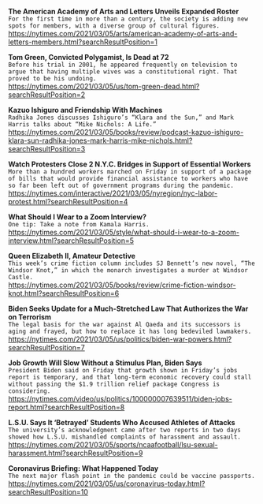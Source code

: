 **The American Academy of Arts and Letters Unveils Expanded Roster**\
`For the first time in more than a century, the society is adding new spots for members, with a diverse group of cultural figures.`\
https://nytimes.com/2021/03/05/arts/american-academy-of-arts-and-letters-members.html?searchResultPosition=1

**Tom Green, Convicted Polygamist, Is Dead at 72**\
`Before his trial in 2001, he appeared frequently on television to argue that having multiple wives was a constitutional right. That proved to be his undoing.`\
https://nytimes.com/2021/03/05/us/tom-green-dead.html?searchResultPosition=2

**Kazuo Ishiguro and Friendship With Machines**\
`Radhika Jones discusses Ishiguro’s “Klara and the Sun,” and Mark Harris talks about “Mike Nichols: A Life.”`\
https://nytimes.com/2021/03/05/books/review/podcast-kazuo-ishiguro-klara-sun-radhika-jones-mark-harris-mike-nichols.html?searchResultPosition=3

**Watch Protesters Close 2 N.Y.C. Bridges in Support of Essential Workers**\
`More than a hundred workers marched on Friday in support of a package of bills that would provide financial assistance to workers who have so far been left out of government programs during the pandemic.`\
https://nytimes.com/interactive/2021/03/05/nyregion/nyc-labor-protest.html?searchResultPosition=4

**What Should I Wear to a Zoom Interview?**\
`One tip: Take a note from Kamala Harris.`\
https://nytimes.com/2021/03/05/style/what-should-i-wear-to-a-zoom-interview.html?searchResultPosition=5

**Queen Elizabeth II, Amateur Detective**\
`This week’s crime fiction column includes SJ Bennett’s new novel, “The Windsor Knot,” in which the monarch investigates a murder at Windsor Castle.`\
https://nytimes.com/2021/03/05/books/review/crime-fiction-windsor-knot.html?searchResultPosition=6

**Biden Seeks Update for a Much-Stretched Law That Authorizes the War on Terrorism**\
`The legal basis for the war against Al Qaeda and its successors is aging and frayed, but how to replace it has long bedeviled lawmakers.`\
https://nytimes.com/2021/03/05/us/politics/biden-war-powers.html?searchResultPosition=7

**Job Growth Will Slow Without a Stimulus Plan, Biden Says**\
`President Biden said on Friday that growth shown in Friday’s jobs report is temporary, and that long-term economic recovery could stall without passing the $1.9 trillion relief package Congress is considering.`\
https://nytimes.com/video/us/politics/100000007639511/biden-jobs-report.html?searchResultPosition=8

**L.S.U. Says It ‘Betrayed’ Students Who Accused Athletes of Attacks**\
`The university’s acknowledgment came after two reports in two days showed how L.S.U. mishandled complaints of harassment and assault.`\
https://nytimes.com/2021/03/05/sports/ncaafootball/lsu-sexual-harassment.html?searchResultPosition=9

**Coronavirus Briefing: What Happened Today**\
`The next major flash point in the pandemic could be vaccine passports.`\
https://nytimes.com/2021/03/05/us/coronavirus-today.html?searchResultPosition=10

